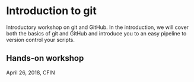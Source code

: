 # Introduction to git

Introductory workshop on git and GitHub.
In the introduction, we will cover both the basics of git and GitHub and 
introduce you to an easy pipeline to version control your scripts.

## Hands-on workshop
April 26, 2018, CFIN


